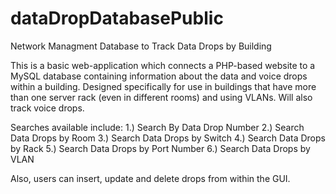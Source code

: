 # dataDropDatabasePublic
Network Managment Database to Track Data Drops by Building

This is a basic web-application which connects a PHP-based website to a MySQL database containing information about the data and voice drops within a building.  Designed specifically for use in buildings that have more than one server rack (even in different rooms) and using VLANs.  Will also track voice drops.

Searches available include:
1.) Search By Data Drop Number
2.) Search Data Drops by Room
3.) Search Data Drops by Switch
4.) Search Data Drops by Rack
5.) Search Data Drops by Port Number
6.) Search Data Drops by VLAN

Also, users can insert, update and delete drops from within the GUI.
